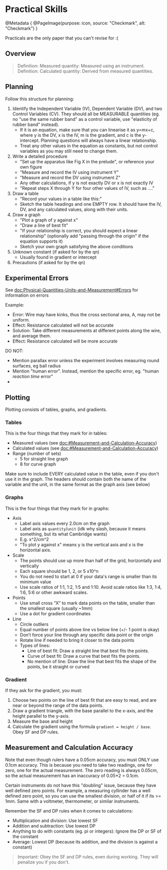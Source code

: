 # Practical Skills
@Metadata {
    @PageImage(purpose: icon, source: "Checkmark", alt: "Checkmark")
}

Practicals are the only paper that you can't revise for :(

## Overview

> Definition: Measured quantity: Measured using an instrument.
> Definition: Calculated quantity: Derived from measured quantities.

## Planning

Follow this structure for planning:

1. Identify the Independent Variable (IV), Dependent Variable (DV), and two Control Variables (CV). They should all be 
MEASURABLE quantities (eg. no "use the same rubber band" as a control variable, use "elasticity of rubber band" instead).
    - If it is an equation, make sure that you can linearise it as y=mx+c, where y is the DV, x is the IV, m is the
    gradient, and c is the y-intercept. Planning questions will always have a linear relationship.
    - Treat any other values in the equation as constants, but not control variables as you may still need to change 
    them.
2. Write a detailed procedure
    - "Set up the apparatus like Fig X in the prelude", or reference your own figure
    - "Measure and record the IV using instrument Y"
    - "Measure and record the DV using instrument Z"
    - Any other calculations, if y is not exactly DV or x is not exactly IV
    - "Repeat steps X through Y for four other values of IV, such as ...."
3. Draw a table
    - "Record your values in a table like this:"
    - Sketch the table headings and one EMPTY row. It should have the IV, DV, and any calculated values, along with 
    their units.
4. Draw a graph
    - "Plot a graph of y against x"
    - "Draw a line of best fit"
    - "If your relationship is correct, you should expect a linear relationship" (optionally add "passing through the 
    origin" if the equation supports it)
    - Sketch your own graph satisfying the above conditions
5. Unknown constant (if asked for by the qn)
    - Usually found in gradient or intercept
6. Precautions (if asked for by the qn)

## Experimental Errors
See <doc:Physical-Quantities-Units-and-Measurement#Errors> for information on errors

Example:
- Error: Wire may have kinks, thus the cross sectional area, A, may not be uniform.
- Effect: Resistance calculated will not be accurate
- Solution: Take different measurements at different points along the wire, and average them.
- Effect: Resistance calculated will be more accurate

DO NOT:
- Mention parallax error unless the experiment involves measuring round surfaces, eg ball radius
- Mention "human error". Instead, mention the specific error, eg. "human _reaction time_ error"
- 

## Plotting

Plotting consists of tables, graphs, and gradients.

### Tables

This is the four things that they mark for in tables:
- Measured values (see <doc:#Measurement-and-Calculation-Accuracy>)
- Calculated values (see <doc:#Measurement-and-Calculation-Accuracy>)
- Range (number of sets)
    - 5 for straight line graph
    - 8 for curve graph

Make sure to include EVERY calculated value in the table, even if you don't use it in the graph. The headers should 
contain both the name of the variable and the unit, in the same format as the graph axis (see below)

### Graphs

This is the four things that they mark for in graphs:
- Axis
    - Label axis values every 2.0cm on the graph
    - Label axis as `quantity`/`unit` (idk why slash, because it means something, but its what Cambridge wants)
    - E.g. x^2/cm^2
    - "To plot y against x" means y is the vertical axis and x is the horizontal axis.
- Scale
    - The points should use up more than half of the grid, horizontally and vertically
    - Each square should be 1, 2, or 5 x10^n
    - You do not need to start at 0 if your data's range is smaller than its minimum value
    - Use scale ratios of 1:1, 1:2, 1:5 and 1:10. Avoid scale ratios like 1:3, 1:4, 1:6, 5:6 or other awkward scales.
- Points
    - Use small cross “X” to mark data points on the table, smaller than the smallest square (usually ~1mm)
    - Use a dot for gradient coordinates
- Line
    - Circle outliers
    - Equal number of points above line vs below line (+/- 1 point is okay)
    - Don’t force your line through any specific data point or the origin
    - Rotate line if needed to bring it closer to the data points
    - Types of lines:
        - Line of best fit: Draw a straight line that best fits the points.
        - Curve of best fit: Draw a curve that best fits the points.
        - No mention of line: Draw the line that best fits the shape of the points, be it straight or curved

### Gradient

If they ask for the gradient, you must:
1. Choose two points on the line of best fit that are easy to read, and are near or beyond the range of the data points.
2. Draw a gradient triangle, with the base parallel to the x-axis, and the height parallel to the y-axis.
3. Measure the base and height
4. Calculate the gradient using the formula `gradient = height / base`. Obey SF and DP rules.

## Measurement and Calculation Accuracy
Note that even though rulers have a 0.05cm accuracy, you must ONLY use 0.1cm accuracy. This is because you need to take 
two readings, one for zero, one for the actual measurement. The zero reading is always 0.05cm, so the actual measurement 
has an inaccuracy of 0.05*2 = 0.1cm.

Certain instruments do not have this "doubling" issue, because they have well defined zero points. For example, a 
measuring cyllinder has a well defined zero point, so you can use the smallest division, or half of it if its >= 1mm. 
Same with a voltmeter, thermometer, or similar instruments.

Remember the SF and DP rules when it comes to calculations:
- Multiplication and division: Use lowest SF
- Addition and subtraction: Use lowest DP
- Anything to do with constants (eg. pi or integers): Ignore the DP or SF of the constant
- Average: Lowest DP (because its addition, and the division is against a constant)

> Important: Obey the SF and DP rules, even during working. They will penalize you if you don't.
